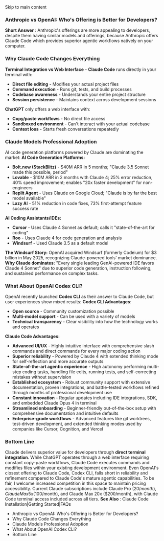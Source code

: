 Skip to main content
### Anthropic vs OpenAI: Who's Offering is Better for Developers?​
**Short Answer** : Anthropic's offerings are more appealing to developers, despite them having similar models and offerings, because Anthropic offers Claude Code which provides superior agentic workflows natively on your computer.
### Why Claude Code Changes Everything​
**Terminal Integration vs Web Interface** - **Claude Code** runs directly in your terminal with:
  * **Direct file editing** - Modifies your actual project files
  * **Command execution** - Runs git, tests, and build processes
  * **Codebase awareness** - Understands your entire project structure
  * **Session persistence** - Maintains context across development sessions


**ChatGPT** only offers a web interface with:
  * **Copy/paste workflows** - No direct file access
  * **Sandboxed environment** - Can't interact with your actual codebase
  * **Context loss** - Starts fresh conversations repeatedly


### Claude Models Professional Adoption​
AI code generation platforms powered by Claude are dominating the market:
**AI Code Generation Platforms:**
  * **Bolt.new (StackBlitz)** - $40M ARR in 5 months; "Claude 3.5 Sonnet made this possible, period"
  * **Lovable** - $10M ARR in 2 months with Claude 4; 25% error reduction, 40% speed improvement; enables "20x faster development" for non-engineers
  * **Replit Agent** - Uses Claude on Google Cloud; "Claude is by far the best model available"
  * **Lazy AI** - 51% reduction in code fixes, 73% first-attempt feature success rate


**AI Coding Assistants/IDEs:**
  * **Cursor** - Uses Claude 4 Sonnet as default; calls it "state-of-the-art for coding"
  * **Roo** - Uses Claude 4 for code generation and analysis
  * **Windsurf** - Used Claude 3.5 as a default model


**The Windsurf Story:** OpenAI acquired Windsurf (formerly Codeium) for $3 billion in May 2025, recognizing Claude-powered tools' market dominance.
**Why Claude dominates:** "Every single leading GenAI-powered IDE favors Claude 4 Sonnet" due to superior code generation, instruction following, and sustained performance on complex tasks.
### What About OpenAI Codex CLI?​
OpenAI recently launched **Codex CLI** as their answer to Claude Code, but user experiences show mixed results:
**Codex CLI Advantages:**
  * **Open source** - Community customization possible
  * **Multi-model support** - Can be used with a variety of models
  * **Technical transparency** - Clear visibility into how the technology works and operates


**Claude Code Advantages:**
  * **Advanced UI/UX** - Highly intuitive interface with comprehensive slash commands and direct commands for every major coding action
  * **Superior reliability** - Powered by Claude 4 with extended thinking mode for self-reflection and more accurate outputs
  * **State-of-the-art agentic experience** - High autonomy performing multi-step coding tasks, handling file edits, running tests, and self-correcting mistakes without supervision
  * **Established ecosystem** - Robust community support with extensive documentation, proven integrations, and battle-tested workflows refined through months of professional development use
  * **Constant innovation** - Regular updates including IDE integrations, SDK, and embedded Claude Opus 4 in terminal
  * **Streamlined onboarding** - Beginner-friendly out-of-the-box setup with comprehensive documentation and intuitive defaults
  * **Enterprise-grade workflows** - Advanced features like git worktrees, test-driven development, and extended thinking modes used by companies like Cursor, Cognition, and Vercel


### Bottom Line​
Claude delivers superior value for developers through **direct terminal integration**. While ChatGPT operates through a web interface requiring constant copy-paste workflows, Claude Code executes commands and modifies files within your existing development environment. Even OpenAI's closest offering to Claude Code, Codex CLI, falls short in reliability and refinement compared to Claude Code's mature agentic capabilities.
To be fair, I welcome increased competition in this space to maintain pricing accessibility. Current Claude subscriptions include Claude Pro ($20/month), Claude Max 5x ($100/month), and Claude Max 20x ($200/month), with Claude Code terminal access included across all tiers.
**See Also** : Claude Code Installation|Getting Started|FAQs
  * Anthropic vs OpenAI: Who's Offering is Better for Developers?
  * Why Claude Code Changes Everything
  * Claude Models Professional Adoption
  * What About OpenAI Codex CLI?
  * Bottom Line


